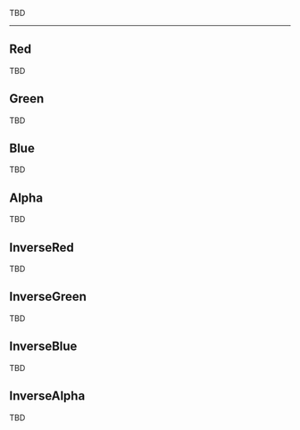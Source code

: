 TBD

___

## Red

TBD

## Green

TBD

## Blue

TBD

## Alpha

TBD

## InverseRed

TBD

## InverseGreen

TBD

## InverseBlue

TBD

## InverseAlpha

TBD